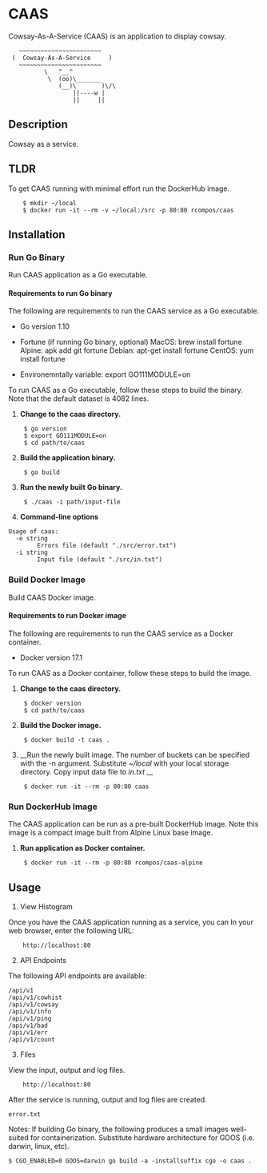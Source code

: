 # CAAS

Cowsay-As-A-Service (CAAS) is an application to display cowsay.

```
   ~~~~~~~~~~~~~~~~~~~~~~~
 (  Cowsay-As-A-Service     )
   ~~~~~~~~~~~~~~~~~~~~~~~
          \   ^__^
           \  (oo)\_______
              (__)\       )\/\
                  ||----w |
                  ||     ||
```

## Description ##

Cowsay as a service.


## TLDR ##

To get CAAS running with minimal effort run the DockerHub image. 

        $ mkdir ~/local
        $ docker run -it --rm -v ~/local:/src -p 80:80 rcompos/caas

## Installation ##

### Run Go Binary ###

Run CAAS application as a Go executable.

#### Requirements to run Go binary ####

The following are requirements to run the CAAS service as a Go executable.

* Go version 1.10
* Fortune (if running Go binary, optional)
MacOS: brew install fortune
Alpine: apk add git fortune
Debian: apt-get install fortune
CentOS: yum install fortune

* Environemntally variable: export GO111MODULE=on

To run CAAS as a Go executable, follow these steps to build the binary.  Note that the default dataset is 4082 lines.

1. __Change to the caas directory.__

        $ go version
        $ export GO111MODULE=on 
        $ cd path/to/caas

2. __Build the application binary.__

        $ go build

3. __Run the newly built Go binary.__

        $ ./caas -i path/input-file

4. __Command-line options__

```
Usage of caas:
  -e string
    	Errors file (default "./src/error.txt")
  -i string
    	Input file (default "./src/in.txt")
```


### Build Docker Image ###

Build CAAS Docker image.

#### Requirements to run Docker image ####

The following are requirements to run the CAAS service as a Docker container.

* Docker version 17.1

To run CAAS as a Docker container, follow these steps to build the image.

1. __Change to the caas directory.__

        $ docker version
        $ cd path/to/caas

2. __Build the Docker image.__

        $ docker build -t caas .

3. __Run the newly built image.  The number of buckets can be specified with the -n argument.  Substitute _~/local_ with your local storage directory.  Copy input data file to _in.txt_ __

        $ docker run -it --rm -p 80:80 caas


### Run DockerHub Image ###

The CAAS application can be run as a pre-built DockerHub image.  Note this image is a compact image built from Alpine Linux base image.

1. __Run application as Docker container.__

        $ docker run -it --rm -p 80:80 rcompos/caas-alpine


## Usage ##


1. View Histogram

Once you have the CAAS application running as a service, you can In your web browser, enter the following URL:

        http://localhost:80

2. API Endpoints

The following API endpoints are available:

```
/api/v1
/api/v1/cowhist
/api/v1/cowsay
/api/v1/info
/api/v1/ping
/api/v1/bad
/api/v1/err
/api/v1/count
```

3. Files

View the input, output and log files.

        http://localhost:80

After the service is running, output and log files are created.

```
error.txt
```

Notes:
If building Go binary, the following produces a small images well-suited for containerization.  Substitute hardware architecture for GOOS (i.e. darwin, linux, etc).

	$ CGO_ENABLED=0 GOOS=darwin go build -a -installsuffix cgo -o caas .
